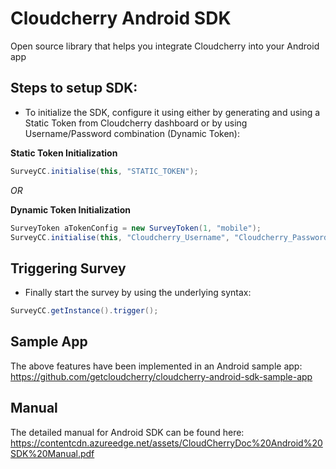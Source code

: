 # Cloudcherry Android SDK
Open source library that helps you integrate Cloudcherry into your Android app

## Steps to setup SDK:

- To initialize the SDK, configure it using either by generating and using a Static Token from Cloudcherry dashboard or by using Username/Password combination (Dynamic Token):

**Static Token Initialization**

```Java
SurveyCC.initialise(this, "STATIC_TOKEN");
```

*OR*

**Dynamic Token Initialization**

```Java
SurveyToken aTokenConfig = new SurveyToken(1, "mobile");
SurveyCC.initialise(this, "Cloudcherry_Username", "Cloudcherry_Password", aTokenConfig);
```

## Triggering Survey

- Finally start the survey by using the underlying syntax:

```Java
SurveyCC.getInstance().trigger();
```

## Sample App

The above features have been implemented in an Android sample app:
https://github.com/getcloudcherry/cloudcherry-android-sdk-sample-app

## Manual

The detailed manual for Android SDK can be found here:
https://contentcdn.azureedge.net/assets/CloudCherryDoc%20Android%20SDK%20Manual.pdf